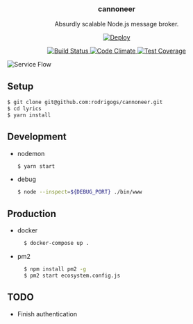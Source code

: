 <p align="center">
  <h3 align="center">cannoneer</h3>

  <p align="center">
    Absurdly scalable Node.js message broker.
  </p>

  <p align="center">
    <a href="https://heroku.com/deploy?template=https://github.com/rodrigogs/cannoneer">
      <img src="https://www.herokucdn.com/deploy/button.svg" alt="Deploy">
    </a>
  </p>

  <p align="center">
   <a href="https://travis-ci.org/rodrigogs/cannoneer">
    <img src="https://travis-ci.org/rodrigogs/cannoneer.svg?branch=master" alt="Build Status">
   </a>

   <a href="https://codeclimate.com/github/rodrigogs/cannoneer">
    <img src="https://codeclimate.com/github/rodrigogs/cannoneer/badges/gpa.svg" alt="Code Climate">
   </a>

   <a href="https://codeclimate.com/github/rodrigogs/cannoneer/coverage">
    <img src="https://codeclimate.com/github/rodrigogs/cannoneer/badges/coverage.svg" alt="Test Coverage">
   </a>
  </p>
</p>

![Service Flow](https://github.com/rodrigogs/cannoneer/blob/master/media/flow.png)

Setup
-----
```bash
$ git clone git@github.com:rodrigogs/cannoneer.git
$ cd lyrics
$ yarn install
```

Development
-----------
* nodemon
  ```bash
  $ yarn start
  ```
* debug
  ```bash
  $ node --inspect=${DEBUG_PORT} ./bin/www
  ```
  
Production
----------
* docker
  ```bash
    $ docker-compose up .
  ```
* pm2
  ```bash
    $ npm install pm2 -g
    $ pm2 start ecosystem.config.js
  ```

TODO
----
* Finish authentication
